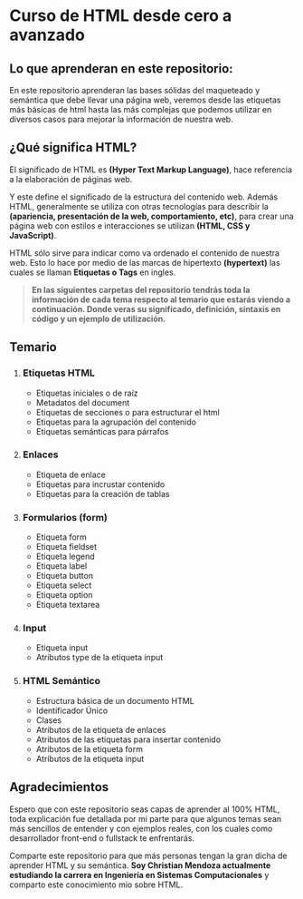 # Curso de HTML desde cero a avanzado

## Lo que aprenderan en este repositorio:

En este repositorio aprenderan las bases sólidas del maqueteado y semántica que debe llevar una página web, veremos desde las etiquetas más básicas de html hasta las más complejas que podemos utilizar en diversos casos para mejorar la información de nuestra web.

## ¿Qué significa HTML?

El significado de HTML es **(Hyper Text Markup Language)**, hace referencia a la elaboración de páginas web.

Y este define el significado de la estructura del contenido web. Además HTML, generalmente se utiliza con otras tecnologías para describir la **(apariencia, presentación de la web, comportamiento, etc)**, para crear una página web con estilos e interacciones se utilizan **(HTML, CSS y JavaScript)**.

HTML sólo sirve para indicar como va ordenado el contenido de nuestra web. Esto lo hace por medio de las marcas de hipertexto **(hypertext)** las cuales se llaman **Etiquetas o Tags** en ingles.

>**En las siguientes carpetas del repositorio tendrás toda la información de cada tema respecto al temario que estarás viendo a continuación. Donde veras su significado, definición, sintaxis en código y un ejemplo de utilización.**

## Temario

1. ### Etiquetas HTML
    * Etiquetas iniciales o de raíz
    * Metadatos del document
    * Etiquetas de secciones o para estructurar el html
    * Etiquetas para la agrupación del contenido
    * Etiquetas semánticas para párrafos

2. ### Enlaces
    * Etiqueta de enlace
    * Etiquetas para incrustar contenido
    * Etiquetas para la creación de tablas

3. ### Formularios (form)
    * Etiqueta form
    * Etiqueta fieldset
    * Etiqueta legend
    * Etiqueta label
    * Etiqueta button
    * Etiqueta select
    * Etiqueta option
    * Etiqueta textarea

4. ### Input
    * Etiqueta input
    * Atributos type de la etiqueta input

5. ### HTML Semántico
    * Estructura básica de un documento HTML
    * Identificador Único 
    * Clases 
    * Atributos de la etiqueta de enlaces
    * Atributos de las etiquetas para insertar contenido
    * Atributos de la etiqueta form
    * Atributos de la etiqueta input

## Agradecimientos

Espero que con este repositorio seas capas de aprender al 100% HTML, toda explicación fue detallada por mi parte para que algunos temas sean más sencillos de entender y con ejemplos reales, con los cuales como desarrollador front-end o fullstack te enfrentarás.

Comparte este repositorio para que más personas tengan la gran dicha de aprender HTML y su semántica. **Soy Christian Mendoza actualmente estudiando la carrera en Ingeniería en Sistemas Computacionales** y comparto este conocimiento mio sobre HTML.

